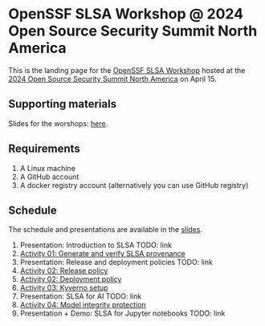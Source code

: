 # OpenSSF SLSA Workshop @ 2024 Open Source Security Summit North America

This is the landing page for the [OpenSSF SLSA Workshop](https://events.linuxfoundation.org/open-source-summit-north-america/features/co-located-events/?__hstc=14087400.578b67b64e2190424395285af33c8d5d.1708423678822.1710755394570.1710772128577.15&__hssc=14087400.1.1710772128577&__hsfp=1817696209#openssf-slsa-workshop) hosted at the [2024 Open Source Security Summit North America](https://events.linuxfoundation.org/open-source-summit-north-america/) on April 15.

## Supporting materials

Slides for the worshops: [here](https://docs.google.com/presentation/d/1w3AWWdXQ8ePoT50R6Ujs-Ji_aXGBa1HmxHBcQIGgH2Q).

## Requirements

1. A Linux machine
2. A GitHub account
3. A docker registry account (alternatively you can use GitHub registry)

## Schedule

The schedule and presentations are available in the [slides](https://docs.google.com/presentation/d/1w3AWWdXQ8ePoT50R6Ujs-Ji_aXGBa1HmxHBcQIGgH2Q).

1. Presentation: Introduction to SLSA TODO: link
2. [Activity 01: Generate and verify SLSA provenance](./activities/01/readme.md)
3. Presentation: Release and deployment policies TODO: link
4. [Activity 02: Release policy](./activities/02/readme.md)
5. [Activity 02: Deployment policy](./activities/03/readme.md)
6. [Activity 03: Kyverno setup](./activities/04/readme.md)
7. Presentation: SLSA for AI TODO: link
8. [Activity 04: Model integrity protection](./activities/05/readme.md)
9. Presentation + Demo: SLSA for Jupyter notebooks TODO: link

 
